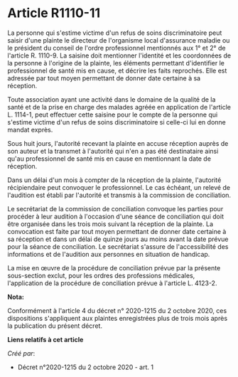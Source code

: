 # Article R1110-11

La personne qui s'estime victime d'un refus de soins discriminatoire peut saisir d'une plainte le directeur de l'organisme
local d'assurance maladie ou le président du conseil de l'ordre professionnel mentionnés aux 1° et 2° de l'article R. 1110-9.
La saisine doit mentionner l'identité et les coordonnées de la personne à l'origine de la plainte, les éléments permettant
d'identifier le professionnel de santé mis en cause, et décrire les faits reprochés. Elle est adressée par tout moyen
permettant de donner date certaine à sa réception.

Toute association ayant une activité dans le domaine de la qualité de la santé et de la prise en charge des malades agréée en
application de l'article L. 1114-1, peut effectuer cette saisine pour le compte de la personne qui s'estime victime d'un
refus de soins discriminatoire si celle-ci lui en donne mandat exprès.

Sous huit jours, l'autorité recevant la plainte en accuse réception auprès de son auteur et la transmet à l'autorité qui n'en
a pas été destinataire ainsi qu'au professionnel de santé mis en cause en mentionnant la date de réception.

Dans un délai d'un mois à compter de la réception de la plainte, l'autorité récipiendaire peut convoquer le professionnel. Le
cas échéant, un relevé de l'audition est établi par l'autorité et transmis à la commission de conciliation.

Le secrétariat de la commission de conciliation convoque les parties pour procéder à leur audition à l'occasion d'une séance
de conciliation qui doit être organisée dans les trois mois suivant la réception de la plainte. La convocation est faite par
tout moyen permettant de donner date certaine à sa réception et dans un délai de quinze jours au moins avant la date prévue
pour la séance de conciliation. Le secrétariat s'assure de l'accessibilité des informations et de l'audition aux personnes en
situation de handicap.

La mise en œuvre de la procédure de conciliation prévue par la présente sous-section exclut, pour les ordres des professions
médicales, l'application de la procédure de conciliation prévue à l'article L. 4123-2.

**Nota:**

Conformément à l'article 4 du décret n° 2020-1215 du 2 octobre 2020, ces dispositions s'appliquent aux plaintes enregistrées
plus de trois mois après la publication du présent décret.

**Liens relatifs à cet article**

_Créé par_:

  - Décret n°2020-1215 du 2 octobre 2020 - art. 1
